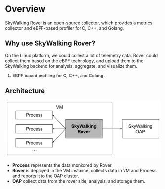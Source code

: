 # Overview

SkyWalking Rover is an open-source collector, which provides a metrics collector and eBPF-based profiler for C, C++, and Golang.

## Why use SkyWalking Rover?

On the Linux platform, we could collect a lot of telemetry data. Rover could collect them based on the eBPF technology,
and upload them to the SkyWalking backend for analysis, aggregate, and visualize them.

1. EBPF based profiling for C, C++, and Golang.

## Architecture

![architecture.png](architecture.png)

- **Process** represents the data monitored by Rover.
- **Rover** is deployed in the VM instance, collects data in VM and Process, and reports it to the OAP cluster.
- **OAP** collect data from the rover side, analysis, and storage them.